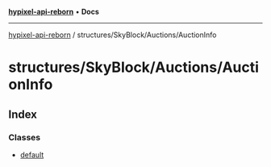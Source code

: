 [**hypixel-api-reborn**](../../../../README.md) • **Docs**

***

[hypixel-api-reborn](../../../../modules.md) / structures/SkyBlock/Auctions/AuctionInfo

# structures/SkyBlock/Auctions/AuctionInfo

## Index

### Classes

- [default](classes/default.md)
